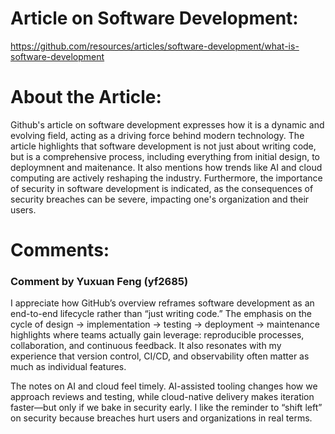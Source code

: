 # Article on Software Development:
https://github.com/resources/articles/software-development/what-is-software-development

# About the Article:
Github's article on software development expresses how it is a dynamic and evolving field, acting as a driving force behind modern technology. The article highlights that software development is not just about writing code, but is a comprehensive process, including everything from initial design, to deploymnent and maitenance. It also mentions how trends like AI and cloud computing are actively reshaping the industry. Furthermore, the importance of security in software development is indicated, as the consequences of security breaches can be severe, impacting one's organization and their users.

# Comments:
### Comment by Yuxuan Feng (yf2685)

I appreciate how GitHub’s overview reframes software development as an end-to-end lifecycle rather than “just writing code.” The emphasis on the cycle of design → implementation → testing → deployment → maintenance highlights where teams actually gain leverage: reproducible processes, collaboration, and continuous feedback. It also resonates with my experience that version control, CI/CD, and observability often matter as much as individual features.

The notes on AI and cloud feel timely. AI-assisted tooling changes how we approach reviews and testing, while cloud-native delivery makes iteration faster—but only if we bake in security early. I like the reminder to “shift left” on security because breaches hurt users and organizations in real terms.
